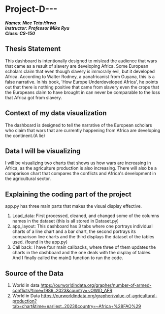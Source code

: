 # Project-D---

***Names: Nice Teta Hirwa*** <br />
***Instructor: Professor Mike Ryu*** <br />
***Class: CS-150*** <br />


## Thesis Statement
This dashboard is intentionally designed to mislead the audience that wars that came as a result of slavery are developing Africa. 
Some European scholars claim that even though slavery is immorally evil, but it developed Africa. According to Walter Rodney, 
a panafricanist from Guyana, this is a false narrative. In his book, 'How Europe Underdeveloped Africa', he points out that 
there is nothing positive that came from slavery even the crops that the Europeans claim to have brought in can never be comparable to the 
loss that Africa got from slavery. 

## Context of my data visualization
The dashboard is designed to tell the narrative of the European scholars who claim that wars that are currently happening from Africa are developing the continent.(A lie)  

## Data I will be visualizing
I will be visualizing two charts that shows us how wars are increasing in Africa, as the agriculture production is also increasing.
There will also be a comparison chart that compares the conflicts and Africa's development in the agricultural sector.  

## Explaining the coding part of the project
app.py has three main parts that makes the visual display effective. 
1. Load_data: First processed, cleaned, and changed some of the columns names in the dataset (this is all stored in Dataset.py)    
2. app_layout: This dashboard has 3 tabs where one portrays individual charts of a line chart and a bar chart, the second portrays its comparison line charts and the third displays the dataset of the tables used.
   (found in the app.py)
3. Call back: I have four main callbacks, where three of them updates the charts in the dashboard and the one deals with the display of tables.
And I finally called the main() function to run the code.

## Source of the Data
1. World in data 
https://ourworldindata.org/grapher/number-of-armed-conflicts?time=1989..2023&country=~OWID_AFR
2. World in Data
https://ourworldindata.org/grapher/value-of-agricultural-production?tab=chart&time=earliest..2023&country=~Africa+%28FAO%29



